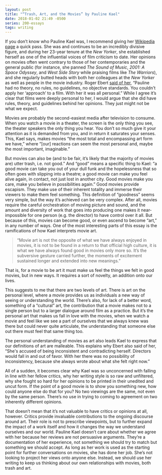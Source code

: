 ```yaml
---
layout: post
title: "“Trash, Art, and the Movies” by Pauline Kael"
date: 2018-01-02 21:49 -0500
series: 200-essays
tags: writing
---
```

If you don’t know who Pauline Kael was, I recommend giving her [Wikipedia page](https://en.wikipedia.org/wiki/Pauline_Kael) a quick pass. She was and continues to be an incredibly divisive figure, and during her 23-year tenure at the *New Yorker*, she established herself as one of the influential voices of film criticism to date. Her opinions on movies often went contrary to those of her contemporaries and the general public (for instance, she panned *The Sound of Music*, *2001: A Space Odyssey*, and *West Side Story* while praising films like *The Warriors*), and she regularly butted heads with both her colleagues at the *New Yorker* as well as people in the movie industry. Roger Ebert [said of her](https://www.rogerebert.com/rogers-journal/knocked-up-at-the-movies), “Pauline had no theory, no rules, no guidelines, no objective standards. You couldn't apply her ‘approach’ to a film. With her it was all personal.” While I agree it’s clear that films were deeply personal to her, I would argue that she did have rules, theory, and guidelines behind her opinions. They just might not be what we expect.

Movies are probably the second-easiest media after television to consume. When you watch a movie in a theater, the screen is the only thing you see, the theater speakers the only thing you hear. You don’t so much give it your attention as it is demanded from you, and in return it saturates your senses. This, Kael says, makes movies “the most total and encompassing art form we have,” where “[our] reactions can seem the most personal and, maybe the most important, imaginable.” 

But movies can also be (and to be fair, it’s likely that the majority of movies are) utter trash, i.e. not good.” And “good” means a specific thing to Kael: “a good movie can take you out of your dull funk and the hopelessness that so often goes with slipping into a theatre; a good movie can make you feel alive again, in contact, not just lost in another city. Good movies make you care, make you believe in possibilities again.” Good movies provide escapism. They make use of their inherent totality and immerse their viewers to make them feel something. This definition of “goodness” seems very simple, but the way it’s achieved can be very complex. After all, movies require the careful orchestration of moving picture and sound, and the amount and diversity of work that goes into producing one makes it near-impossible for one person (e.g. the director) to have control over it all. But because of this, movies can become good, or even ascend to become “art,” in any number of ways. 
One of the most interesting parts of this essay is the ramifications of how Kael interprets movie art. 

> “Movie art is not the opposite of what we have always enjoyed in movies, it is not to be found in a return to that official high culture, it is what we have always found good in movies only more so. It’s the subversive gesture carried further, the moments of excitement sustained longer and extended into new meanings.”

That is, for a movie to be art it must make us feel the things we felt in good movies, but in new ways. It requires a sort of novelty, an addition onto our lives. 

This suggests to me that there are two levels of art. There is art on the personal level, where a movie provides us as individuals a new way of seeing or understanding the world. There’s also, for lack of a better word, something of a “cultural” art, the contribution that a movie makes not to a single person but to a larger dialogue around film as a practice. But it’s the personal art that makes us fall in love with the movies, when we watch a movie and feel like we see a part of ourselves that we always knew was there but could never quite articulate, the understanding that someone else out there must feel that same thing too.

The personal understanding of movies as art also leads Kael to express that our definitions of art are malleable. This explains why Ebert also said of her, “She's accused of being inconsistent and contradicting herself. Directors would fall in and out of favor. With her there was no possibility of inconsistency, because she always wrote about what she felt right now.”

All of a sudden, it becomes clear why Kael was so unconcerned with falling in line with her fellow critics, why her writing style is so raw and unfiltered, why she fought so hard for her opinions to be printed in their unedited and uncut form. If the point of a good movie is to show you something new, how could anyone else do that for you? No two viewings are the same, not even by the same person. There’s no use in trying to coming to agreement on two inherently different opinions. 

That doesn’t mean that it’s not valuable to have critics or opinions at all, however. Critics provide invaluable contributions to the ongoing discourse around art. Their role is not to prescribe viewpoints, but to further expand the impact of a work itself and how it changes the way we understand ourselves and our world. Pauline Kael doesn’t care about whether we agree with her because her reviews are not persuasive arguments. They’re a documentation of her experience, not something we should try to match but something we should accept. As long as her work is used as the starting point for further conversations on movies, she has done her job. She’s not looking to project her views onto anyone else. Instead, we should use her writing to keep us thinking about our own relationships with movies, both trash and art.